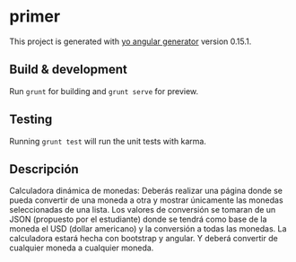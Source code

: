 # primer

This project is generated with [yo angular generator](https://github.com/yeoman/generator-angular)
version 0.15.1.

## Build & development

Run `grunt` for building and `grunt serve` for preview.

## Testing

Running `grunt test` will run the unit tests with karma.
## Descripción
Calculadora dinámica de monedas: Deberás realizar una página donde se pueda convertir de una moneda a otra y mostrar únicamente las monedas seleccionadas de una lista. Los valores de conversión se tomaran de un JSON (propuesto por el estudiante) donde se tendrá como base de la moneda el USD (dollar americano) y la conversión a todas las monedas. La calculadora estará hecha con bootstrap y angular. Y deberá convertir de cualquier moneda a cualquier moneda.